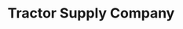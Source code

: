 ---
title: "Tractor Supply Company"
url: /batesburg-leesville/tractor-supply-company/
shop: Dorfladen
---